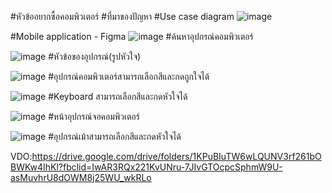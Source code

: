 #หัวข้ออยากซื้อคอมพิวเตอร์
#ที่มาของปัญหา
#Use case diagram
![image](https://user-images.githubusercontent.com/86649866/159757126-73785966-6e42-4680-91fe-caec62b94954.png)

#Mobile application - Figma
![image](https://user-images.githubusercontent.com/86649866/159757822-c1034c97-3e23-465a-afec-2c48767adf7f.png)
#ค้นหาอุปกรณ์คอมพิวเตอร์


![image](https://user-images.githubusercontent.com/86649866/159757920-9adf95d6-e825-46ee-a5fb-369bcc491888.png)
#หัวข้อของอุปกรณ์(รูปหัวใจ)


![image](https://user-images.githubusercontent.com/86649866/159758024-015b2fa6-868e-4a17-a09e-24d52aa8448c.png)
#อุปกรณ์คอมพิวเตอร์สามารถเลือกสีและกดถูกใจได้


![image](https://user-images.githubusercontent.com/86649866/159758171-2440e418-2b74-413f-8c4a-03460b9c7e46.png)
#Keyboard สามารถเลือกสีและกดหัวใจได้


![image](https://user-images.githubusercontent.com/86649866/159758293-d4178c5d-fed4-4ae2-914b-400b67c8250f.png)
#หน้าอุปกรณ์จอคอมพิวเตอร์


![image](https://user-images.githubusercontent.com/86649866/159758395-b6357615-6b16-45a1-abb5-89923d04b35a.png)
#อุปกรณ์เม้าสามารถเลือกสีและกดหัวใจได้


VDO:https://drive.google.com/drive/folders/1KPuBIuTW6wLQUNV3rf261bOBWKw4IhKl?fbclid=IwAR3RQx221KvUNru-7JIvGTOcpcSphmW9U-asMuvhrU8dOWM8j25WU_wkRLo
